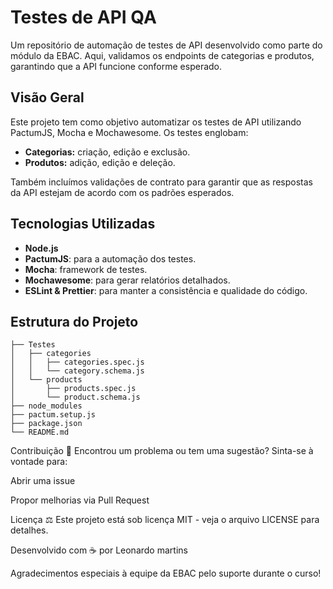 # Testes de API QA

Um repositório de automação de testes de API desenvolvido como parte do módulo da EBAC. Aqui, validamos os endpoints de categorias e produtos, garantindo que a API funcione conforme esperado.

## Visão Geral

Este projeto tem como objetivo automatizar os testes de API utilizando PactumJS, Mocha e Mochawesome. Os testes englobam:

- **Categorias:** criação, edição e exclusão.
- **Produtos:** adição, edição e deleção.

Também incluímos validações de contrato para garantir que as respostas da API estejam de acordo com os padrões esperados.

## Tecnologias Utilizadas

- **Node.js**
- **PactumJS**: para a automação dos testes.
- **Mocha**: framework de testes.
- **Mochawesome**: para gerar relatórios detalhados.
- **ESLint & Prettier**: para manter a consistência e qualidade do código.

## Estrutura do Projeto

```plaintext
├── Testes
│   ├── categories
│   │   ├── categories.spec.js
│   │   └── category.schema.js
│   └── products
│       ├── products.spec.js
│       └── product.schema.js
├── node_modules
├── pactum.setup.js
├── package.json
└── README.md
```

Contribuição 🤝
Encontrou um problema ou tem uma sugestão? Sinta-se à vontade para:

Abrir uma issue

Propor melhorias via Pull Request

Licença ⚖️
Este projeto está sob licença MIT - veja o arquivo LICENSE para detalhes.

Desenvolvido com ☕ por Leonardo martins

Agradecimentos especiais à equipe da EBAC pelo suporte durante o curso!
